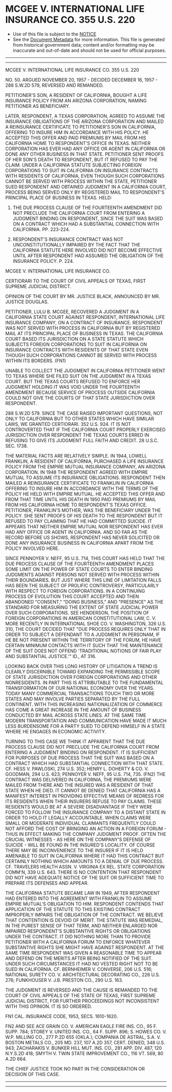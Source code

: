 ---
---

# MCGEE V. INTERNATIONAL LIFE INSURANCE CO. 355 U.S. 220

* Use of this file is subject to the [NOTICE](https://github.com/publicdocs/notice/blob/master/NOTICE)
* See the [Document Metadata](../../../) for more information.
  This file is generated from historical government data; content and/or formatting may be inaccurate and out-of-date and should not be used for official purposes.

----------
----------

MCGEE V. INTERNATIONAL LIFE INSURANCE CO. 355 U.S. 220

NO. 50.  ARGUED NOVEMBER 20, 1957 - DECIDED DECEMBER 16, 1957 - 288 S.W.2D 579, REVERSED AND REMANDED.

PETITIONER'S SON, A RESIDENT OF CALIFORNIA, BOUGHT A LIFE INSURANCE POLICY FROM AN ARIZONA CORPORATION, NAMING PETITIONER AS BENEFICIARY.

LATER, RESPONDENT, A TEXAS CORPORATION, AGREED TO ASSUME THE INSURANCE OBLIGATIONS OF THE ARIZONA CORPORATION AND MAILED A REINSURANCE CERTIFICATE TO PETITIONER'S SON IN CALIFORNIA, OFFERING TO INSURE HIM IN ACCORDANCE WITH HIS POLICY.  HE ACCEPTED THIS OFFER AND PAID PREMIUMS BY MAIL FROM HIS CALIFORNIA HOME TO RESPONDENT'S OFFICE IN TEXAS.  NEITHER CORPORATION HAS EVER HAD ANY OFFICE OR AGENT IN CALIFORNIA OR DONE ANY OTHER BUSINESS IN THAT STATE.  PETITIONER SENT PROOFS OF HER SON'S DEATH TO RESPONDENT, BUT IT REFUSED TO PAY THE CLAIM.  UNDER A CALIFORNIA STATUTE SUBJECTING FOREIGN CORPORATIONS TO SUIT IN CALIFORNIA ON INSURANCE CONTRACTS WITH RESIDENTS OF CALIFORNIA, EVEN THOUGH SUCH CORPORATIONS CANNOT BE SERVED WITH PROCESS WITHIN THE STATE, PETITIONER SUED RESPONDENT AND OBTAINED JUDGMENT IN A CALIFORNIA COURT, PROCESS BEING SERVED ONLY BY REGISTERED MAIL TO RESPONDENT'S PRINCIPAL PLACE OF BUSINESS IN TEXAS.  HELD:

1.  THE DUE PROCESS CLAUSE OF THE FOURTEENTH AMENDMENT DID NOT PRECLUDE THE CALIFORNIA COURT FROM ENTERING A JUDGMENT BINDING ON RESPONDENT, SINCE THE SUIT WAS BASED ON A CONTRACT WHICH HAD A SUBSTANTIAL CONNECTION WITH CALIFORNIA.  PP. 223-224.

2.  RESPONDENT'S INSURANCE CONTRACT WAS NOT UNCONSTITUTIONALLY IMPAIRED BY THE FACT THAT THE CALIFORNIA STATUTE HERE INVOLVED DID NOT BECOME EFFECTIVE UNTIL AFTER RESPONDENT HAD ASSUMED THE OBLIGATION OF THE INSURANCE POLICY.  P. 224.

MCGEE V. INTERNATIONAL LIFE INSURANCE CO.

CERTIORARI TO THE COURT OF CIVIL APPEALS OF TEXAS, FIRST SUPREME JUDICIAL DISTRICT.

OPINION OF THE COURT BY MR. JUSTICE BLACK, ANNOUNCED BY MR. JUSTICE DOUGLAS.

PETITIONER, LULU B. MCGEE, RECOVERED A JUDGMENT IN A CALIFORNIA STATE COURT AGAINST RESPONDENT, INTERNATIONAL LIFE INSURANCE COMPANY, ON A CONTRACT OF INSURANCE.  RESPONDENT WAS NOT SERVED WITH PROCESS IN CALIFORNIA BUT BY REGISTERED MAIL AT ITS PRINCIPAL PLACE OF BUSINESS IN TEXAS.  THE CALIFORNIA COURT BASED ITS JURISDICTION ON A STATE STATUTE WHICH SUBJECTS FOREIGN CORPORATIONS TO SUIT IN CALIFORNIA ON INSURANCE CONTRACTS WITH RESIDENTS OF THAT STATE EVEN THOUGH SUCH CORPORATIONS CANNOT BE SERVED WITH PROCESS WITHIN ITS BORDERS.  (FN1)

UNABLE TO COLLECT THE JUDGMENT IN CALIFORNIA PETITIONER WENT TO TEXAS WHERE SHE FILED SUIT ON THE JUDGMENT IN A TEXAS COURT.  BUT THE TEXAS COURTS REFUSED TO ENFORCE HER JUDGMENT HOLDING IT WAS VOID UNDER THE FOURTEENTH AMENDMENT BECAUSE SERVICE OF PROCESS OUTSIDE CALIFORNIA COULD NOT GIVE THE COURTS OF THAT STATE JURISDICTION OVER RESPONDENT.

288 S.W.2D 579.  SINCE THE CASE RAISED IMPORTANT QUESTIONS, NOT ONLY TO CALIFORNIA BUT TO OTHER STATES WHICH HAVE SIMILAR LAWS, WE GRANTED CERTIORARI.  352 U.S. 924.  IT IS NOT CONTROVERTED THAT IF THE CALIFORNIA COURT PROPERLY EXERCISED JURISDICTION OVER RESPONDENT THE TEXAS COURTS ERRED IN REFUSING TO GIVE ITS JUDGMENT FULL FAITH AND CREDIT.  28 U.S.C. SEC. 1738.

THE MATERIAL FACTS ARE RELATIVELY SIMPLE.  IN 1944, LOWELL FRANKLIN, A RESIDENT OF CALIFORNIA, PURCHASED A LIFE INSURANCE POLICY FROM THE EMPIRE MUTUAL INSURANCE COMPANY, AN ARIZONA CORPORATION.  IN 1948 THE RESPONDENT AGREED WITH EMPIRE MUTUAL TO ASSUME ITS INSURANCE OBLIGATIONS.  RESPONDENT THEN MAILED A REINSURANCE CERTIFICATE TO FRANKLIN IN CALIFORNIA OFFERING TO INSURE HIM IN ACCORDANCE WITH THE TERMS OF THE POLICY HE HELD WITH EMPIRE MUTUAL.  HE ACCEPTED THIS OFFER AND FROM THAT TIME UNTIL HIS DEATH IN 1950 PAID PREMIUMS BY MAIL FROM HIS CALIFORNIA HOME TO RESPONDENT'S TEXAS OFFICE.   PETITIONER, FRANKLIN'S MOTHER, WAS THE BENEFICIARY UNDER THE POLICY.  SHE SENT PROOFS OF HIS DEATH TO THE RESPONDENT BUT IT REFUSED TO PAY CLAIMING THAT HE HAD COMMITTED SUICIDE.  IT APPEARS THAT NEITHER EMPIRE MUTUAL NOR RESPONDENT HAS EVER HAD ANY OFFICE OR AGENT IN CALIFORNIA.  AND SO FAR AS THE RECORD BEFORE US SHOWS, RESPONDENT HAS NEVER SOLICITED OR DONE ANY INSURANCE BUSINESS IN CALIFORNIA APART FROM THE POLICY INVOLVED HERE.

SINCE PENNOYER V. NEFF, 95 U.S. 714, THIS COURT HAS HELD THAT THE DUE PROCESS CLAUSE OF THE FOURTEENTH AMENDMENT PLACES SOME LIMIT ON THE POWER OF STATE COURTS TO ENTER BINDING JUDGMENTS AGAINST PERSONS NOT SERVED WITH PROCESS WITHIN THEIR BOUNDARIES.  BUT JUST WHERE THIS LINE OF LIMITATION FALLS HAS BEEN THE SUBJECT OF PROLIFIC CONTROVERSY, PARTICULARLY WITH RESPECT TO FOREIGN CORPORATIONS.  IN A CONTINUING PROCESS OF EVOLUTION THIS COURT ACCEPTED AND THEN ABANDONED "CONSENT," "DOING BUSINESS," AND "PRESENCE" AS THE STANDARD FOR MEASURING THE EXTENT OF STATE JUDICIAL POWER OVER SUCH CORPORATIONS.  SEE HENDERSON, THE POSITION OF FOREIGN CORPORATIONS IN AMERICAN CONSTITUTIONAL LAW, C. V. MORE RECENTLY IN INTERNATIONAL SHOE CO. V. WASHINGTON, 326 U.S. 310, THE COURT DECIDED THAT "DUE PROCESS REQUIRES ONLY THAT IN ORDER TO SUBJECT A DEFENDANT TO A JUDGMENT IN PERSONAM, IF HE BE NOT PRESENT WITHIN THE TERRITORY OF THE FORUM, HE HAVE CERTAIN MINIMUM CONTACTS WITH IT SUCH THAT THE MAINTENANCE OF THE SUIT DOES NOT OFFEND 'TRADITIONAL NOTIONS OF FAIR PLAY AND SUBSTANTIAL JUSTICE.'"  ID., AT 316.

LOOKING BACK OVER THIS LONG HISTORY OF LITIGATION A TREND IS CLEARLY DISCERNIBLE TOWARD EXPANDING THE PERMISSIBLE SCOPE OF STATE JURISDICTION OVER FOREIGN CORPORATIONS AND OTHER NONRESIDENTS.  IN PART THIS IS ATTRIBUTABLE TO THE FUNDAMENTAL TRANSFORMATION OF OUR NATIONAL ECONOMY OVER THE YEARS.  TODAY MANY COMMERCIAL TRANSACTIONS TOUCH TWO OR MORE STATES AND MAY INVOLVE PARTIES SEPARATED BY THE FULL CONTINENT.  WITH THIS INCREASING NATIONALIZATION OF COMMERCE HAS COME A GREAT INCREASE IN THE AMOUNT OF BUSINESS CONDUCTED BY MAIL ACROSS STATE LINES.  AT THE SAME TIME MODERN TRANSPORTATION AND COMMUNICATION HAVE MADE IT MUCH LESS BURDENSOME FOR A PARTY SUED TO DEFEND HIMSELF IN A STATE WHERE HE ENGAGES IN ECONOMIC ACTIVITY.

TURNING TO THIS CASE WE THINK IT APPARENT THAT THE DUE PROCESS CLAUSE DID NOT PRECLUDE THE CALIFORNIA COURT FROM ENTERING A JUDGMENT BINDING ON RESPONDENT.  IT IS SUFFICIENT FOR PURPOSES OF DUE PROCESS THAT THE SUIT WAS BASED ON A CONTRACT WHICH HAD SUBSTANTIAL CONNECTION WITH THAT STATE.  CF. HESS V. PAWLOSKI, 274 U.S. 352; HENRY L. DOHERTY & CO. V. GOODMAN, 294 U.S. 623; PENNOYER V. NEFF, 95 U.S. 714, 735.  (FN2)  THE CONTRACT WAS DELIVERED IN CALIFORNIA, THE PREMIUMS WERE MAILED FROM THERE AND THE INSURED WAS A RESIDENT OF THAT STATE WHEN HE DIED.  IT CANNOT BE DENIED THAT CALIFORNIA HAS A MANIFEST INTEREST IN PROVIDING EFFECTIVE MEANS OF REDRESS FOR ITS RESIDENTS WHEN THEIR INSURERS REFUSE TO PAY CLAIMS.  THESE RESIDENTS WOULD BE AT A SEVERE DISADVANTAGE IF THEY WERE FORCED TO FOLLOW THE INSURANCE COMPANY TO A DISTANT STATE IN ORDER TO HOLD IT LEGALLY ACCOUNTABLE.  WHEN CLAIMS WERE SMALL OR MODERATE INDIVIDUAL CLAIMANTS FREQUENTLY COULD NOT AFFORD THE COST OF BRINGING AN ACTION IN A FOREIGN FORUM - THUS IN EFFECT MAKING THE COMPANY JUDGMENT PROOF.  OFTEN THE CRUCIAL WITNESSES - AS HERE ON THE COMPANY'S DEFENSE OF SUICIDE - WILL BE FOUND IN THE INSURED'S LOCALITY.  OF COURSE THERE MAY BE INCONVENIENCE TO THE INSURER IF IT IS HELD AMENABLE TO SUIT IN CALIFORNIA WHERE IT HAD THIS CONTRACT BUT CERTAINLY NOTHING WHICH AMOUNTS TO A DENIAL OF DUE PROCESS.  CF. TRAVELERS HEALTH ASSN. V. VIRGINIA EX REL. STATE CORPORATION COMM'N, 339 U.S. 643.  THERE IS NO CONTENTION THAT RESPONDENT DID NOT HAVE ADEQUATE NOTICE OF THE SUIT OR SUFFICIENT TIME TO PREPARE ITS DEFENSES AND APPEAR.

THE CALIFORNIA STATUTE BECAME LAW IN 1949, AFTER RESPONDENT HAD ENTERED INTO THE AGREEMENT WITH FRANKLIN TO ASSUME EMPIRE MUTUAL'S OBLIGATION TO HIM.  RESPONDENT CONTENDS THAT APPLICATION OF THE STATUTE TO THIS EXISTING CONTRACT IMPROPERLY IMPAIRS THE OBLIGATION OF THE CONTRACT.  WE BELIEVE THAT CONTENTION IS DEVOID OF MERIT.  THE STATUTE WAS REMEDIAL, IN THE PUREST SENSE OF THAT TERM, AND NEITHER ENLARGED NOR IMPAIRED RESPONDENT'S SUBSTANTIVE RIGHTS OR OBLIGATIONS UNDER THE CONTRACT.  IT DID NOTHING MORE THAN TO PROVIDE PETITIONER WITH A CALIFORNIA FORUM TO ENFORCE WHATEVER SUBSTANTIVE RIGHTS SHE MIGHT HAVE AGAINST RESPONDENT.  AT THE SAME TIME RESPONDENT WAS GIVEN A REASONABLE TIME TO APPEAR AND DEFEND ON THE MERITS AFTER BEING NOTIFIED OF THE SUIT.  UNDER SUCH CIRCUMSTANCES IT HAD NO VESTED RIGHT NOT TO BE SUED IN CALIFORNIA.  CF. BERNHEIMER V. CONVERSE, 206 U.S. 516; NATIONAL SURETY CO. V. ARCHITECTURAL DECORATING CO., 226 U.S. 276; FUNKHOUSER V. J.B. PRESTON CO., 290 U.S. 163.

THE JUDGMENT IS REVERSED AND THE CAUSE IS REMANDED TO THE COURT OF CIVIL APPEALS OF THE STATE OF TEXAS, FIRST SUPREME JUDICIAL DISTRICT, FOR FURTHER PROCEEDINGS NOT INCONSISTENT WITH THIS OPINION.  IT IS SO ORDERED.

FN1  CAL. INSURANCE CODE, 1953, SECS. 1610-1620.

FN2  AND SEE ACE GRAIN CO. V. AMERICAN EAGLE FIRE INS. CO., 95 F. SUPP. 784; STOREY V. UNITED INS. CO., 64 F. SUPP. 896; S. HOWES CO. V. W.P. MILLING CO., 277 P.2D 655 (OKLA.); COMPANIA DE ASTRAL, S.A. V. BOSTON METALS CO., 205 MD. 237, 107 A.2D 357, CERT. DENIED, 348 U.S. 943; ZACHARAKIS V. BUNKER HILL MUT. INS. CO., 281 APP. DIV. 487, 120 N.Y.S.2D 418; SMYTH V. TWIN STATE IMPROVEMENT CO., 116 VT. 569, 80 A.2D 664.

THE CHIEF JUSTICE TOOK NO PART IN THE CONSIDERATION OR DECISION OF THIS CASE.


----------
----------

